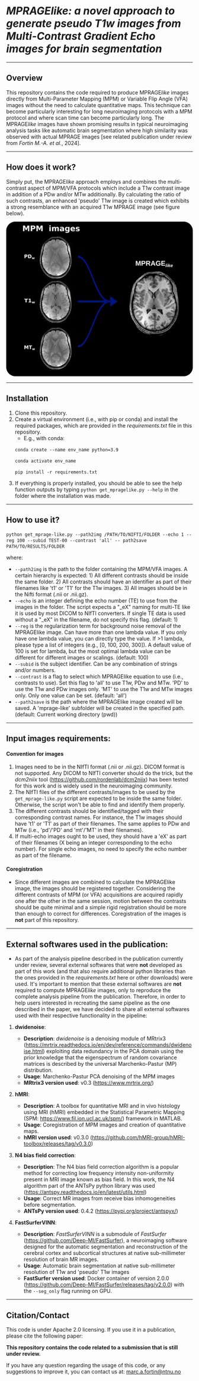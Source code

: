 # *MPRAGElike: a novel approach to generate pseudo T1w images from Multi-Contrast Gradient Echo images for brain segmentation* 

---

## Overview

This repository contains the code required to produce MPRAGE*like* images directly from Multi-Parameter Mapping (MPM) or Variable Flip Angle (VFA) images without the need to calculate quantitative maps. This technique can become particularly interesting for long neuroimaging protocols with a MPM 
protocol and where scan time can become particularly long. The MPRAGE*like* images have shown promising results in typical neuroimaging analysis tasks like automatic brain segmentation where high similarity was observed with actual MPRAGE images [see related publication under review from *Fortin 
M.-A. et al.*, 2024]. 

---

## How does it work?

Simply put, the MPRAGE*like* approach employs and combines the multi-contrast aspect of MPM/VFA protocols which include a T1w contrast image in addition of a PDw and/or MTw additionally. By calculating the ratio of such contrasts, an enhanced 'pseudo' T1w image is created which exhibits a strong 
resemblance with an acquired T1w MPRAGE image (see figure below). 

![Figure to show an example MPRAGElike image](fig-for-repo.png)

---

## Installation

1. Clone this repository.
2. Create a virtual environment (i.e., with pip or conda) and install the required packages, which are provided in the *requirements.txt* file in this repository.
   - E.g., with conda:
   ```
   conda create --name env_name python=3.9
   ```
   ```
   conda activate env_name 
   ```
   ```
   pip install -r requirements.txt
   ```
3. If everything is properly installed, you should be able to see the help function outputs by typing ```python get_mpragelike.py --help``` in the folder where the installation was made.  

---

## How to use it?

```
python get_mprage-like.py --path2img /PATH/TO/NIFTI/FOLDER --echo 1 --reg 100 --subid TEST-00 --contrast 'all' -- path2save PATH/TO/RESULTS/FOLDER 
```

where: 

- `--path2img` is the path to the folder containing the MPM/VFA images. A certain hierarchy is expected: 1) All different contrasts should be inside the same folder. 2) All contrasts should have an identifier as part of their filenames like 't1' or 'T1' for the T1w images. 3) All images should be 
  in the Nifti format (.nii or .nii.gz).
- `--echo` is an integer defining the echo number (TE) to use from the images in the folder. The script expects a "_eX" naming for multi-TE like it is used by most DICOM to NIfTI converters. If single TE data is used without a "_eX" in the filename, do not specify this flag. (default: 1)
- `--reg` is the regularization term for background noise removal of the MPRAGElike image. Can have more than one lambda value. If you only have one lambda value, you can directly type the value. If >1 lambda, please  type a list of integers (e.g., [0, 100, 200, 300]). A default value of 
  100 is set for lambda, but the most optimal lambda value can be different for different images or scalings. (default: 100)
- `--subid` is the subject identifier. Can be any combination of strings and/or numbers. 
- `--contrast` is a flag to select which MPRAGElike equation to use (i.e., contrasts to use). Set this flag to 'all' to use T1w, PDw and MTw. 'PD' to use the T1w and PDw images only. 'MT' to use the T1w and MTw images only.  Only one value can be set. (default: 'all')
- `--path2save` is the path where the MPRAGElike image created will be saved. A 'mprage-like' subfolder will be created in the specified path. (default: Current working directory (pwd))

---

## Input images requirements:

#### Convention for images

  1) Images need to be in the NIfTI format (.nii or .nii.gz). DICOM format is not supported. Any DICOM to NIfTI converter should do the trick, but the *dcm2niix* tool (https://github.com/rordenlab/dcm2niix) has been tested for this work and is widely used in the neuroimaging community. 
  2) The NIfTI files of the different contrasts/images to be used by the ```get_mprage-like.py``` script are expected to be inside the same folder. Otherwise, the script won't be able to find and identify them properly.
  3) The different contrasts should be identified/tagged with their corresponding contrast names. For instance, the T1w images should have 't1' or 'T1' as part of their filenames. The same applies to PDw and MTw (i.e., 'pd'/'PD' and 'mt'/'MT' in their filenames).
  4) If multi-echo images ought to be used, they should have a 'eX' as part of their filenames (X being an integer corresponding to the echo number). For single echo images, no need to specify the echo number as part of the filename.

#### Coregistration

- Since different images are combined to calculate the MPRAGElike image, the images should be registered together. Considering the different contrasts of MPM (or VFA) acquisitions are acquired rapidly one after the other in the 
  same session, motion between the contrasts should be quite minimal and a simple rigid registration should be more than enough to correct for differences. Coregistration of the images is **not** part of this repository. 

---

## External softwares used in the publication:

- As part of the analysis pipeline described in the publication currently under review, several external softwares that were **not** developed as part of this work (and that also require additional python libraries than the ones provided in the *requirements.txt* here or other downloads) were used. It's important to mention that these external softwares are **not** required to compute MPRAGE*like* images, only to reproduce the complete analysis pipeline from the publication.
  Therefore, in order to help users interested in recreating the same pipeline as the one described in the paper, we have decided to share all external softwares used with their respective functionality in the pipeline: 

1) **dwidenoise**:
    
   - **Description**: *dwidenoise* is a denoising module of MRtrix3 (https://mrtrix.readthedocs.io/en/dev/reference/commands/dwidenoise.html) exploiting data redundancy in the PCA domain using the prior knowledge that the eigenspectrum of random covariance matrices is described by the universal Marchenko-Pastur (MP) distribution.
   - **Usage**: Marchenko-Pastur PCA denoising of the MPM images
   - **MRtrix3 version used**: v0.3 (https://www.mrtrix.org/)

2) **hMRI**:

   - **Description**: A toolbox for quantitative MRI and in vivo histology using MRI (hMRI) embedded in the Statistical Parametric Mapping (SPM: https://www.fil.ion.ucl.ac.uk/spm/) framework in MATLAB.
   - **Usage**: Coregistration of MPM images and creation of quantitative maps.
   - **hMRI version used**: v0.3.0 (https://github.com/hMRI-group/hMRI-toolbox/releases/tag/v0.3.0)

3) **N4 bias field correction**:

   - **Description**: The N4 bias field correction algorithm is a popular method for correcting low frequency intensity non-uniformity present in MRI image known as bias field. In this work, the N4 algorithm part of the ANTsPy python library was used (https://antspy.readthedocs.io/en/latest/utils.html) 
   - **Usage**: Correct MR images from receive bias inhomogeneities before segmentation.
   - **ANTsPy version used**: 0.4.2 (https://pypi.org/project/antspyx/)

4) **FastSurferVINN**:

   - **Description**: *FastSurferVINN* is a submodule of *FastSurfer* (https://github.com/Deep-MI/FastSurfer), a neuroimaging software designed for the automatic segmentation and reconstruction of the cerebral cortex and subcortical structures at native sub-millimeter resolution of brain MR images.
   - **Usage**: Automatic brain segmentation at native sub-millimeter resolution of T1w and 'pseudo' T1w images
   - **FastSurfer version used**: Docker container of version 2.0.0 (https://github.com/Deep-MI/FastSurfer/releases/tag/v2.0.0) with the `--seg_only` flag running on GPU. 

---

## Citation/Contact

This code is under Apache 2.0 licensing.
If you use it in a publication, please cite the following paper:

**This repository contains the code related to a submission that is still under review.**

If you have any question regarding the usage of this code, or any suggestions to improve it, you can contact us at: marc.a.fortin@ntnu.no



